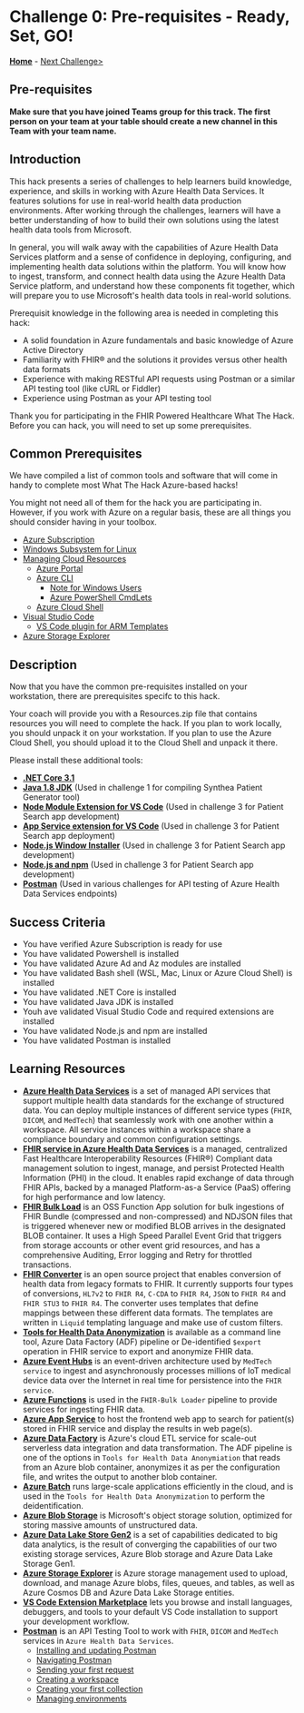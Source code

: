 # Challenge 0: Pre-requisites - Ready, Set, GO!

**[Home](../readme.md)** - [Next Challenge>](./Challenge01.md)

## Pre-requisites

**Make sure that you have joined Teams group for this track.  The first person on your team at your table should create a new channel in this Team with your team name.**

## Introduction

This hack presents a series of challenges to help learners build knowledge, experience, and skills in working with Azure Health Data Services. It features solutions for use in real-world health data production environments. After working through the challenges, learners will have a better understanding of how to build their own solutions using the latest health data tools from Microsoft.

In general, you will walk away with the capabilities of Azure Health Data Services platform and a sense of confidence in deploying, configuring, and implementing health data solutions within the platform.  You will know how to ingest, transform, and connect health data using the Azure Health Data Service platform, and understand how these components fit together, which will prepare you to use Microsoft's health data tools in real-world solutions.

Prerequisit knowledge in the following area is needed in completing this hack:
- A solid foundation in Azure fundamentals and basic knowledge of Azure Active Directory
- Familiarity with FHIR® and the solutions it provides versus other health data formats
- Experience with making RESTful API requests using Postman or a similar API testing tool (like cURL or Fiddler)
- Experience using Postman as your API testing tool

Thank you for participating in the FHIR Powered Healthcare What The Hack. Before you can hack, you will need to set up some prerequisites.

## Common Prerequisites

We have compiled a list of common tools and software that will come in handy to complete most What The Hack Azure-based hacks!

You might not need all of them for the hack you are participating in. However, if you work with Azure on a regular basis, these are all things you should consider having in your toolbox.

- [Azure Subscription](../../000-HowToHack/WTH-Common-Prerequisites.md#azure-subscription)
- [Windows Subsystem for Linux](../../000-HowToHack/WTH-Common-Prerequisites.md#windows-subsystem-for-linux)
- [Managing Cloud Resources](../../000-HowToHack/WTH-Common-Prerequisites.md#managing-cloud-resources)
  - [Azure Portal](../../000-HowToHack/WTH-Common-Prerequisites.md#azure-portal)
  - [Azure CLI](../../000-HowToHack/WTH-Common-Prerequisites.md#azure-cli)
    - [Note for Windows Users](../../000-HowToHack/WTH-Common-Prerequisites.md#note-for-windows-users)
    - [Azure PowerShell CmdLets](../../000-HowToHack/WTH-Common-Prerequisites.md#azure-powershell-cmdlets)
  - [Azure Cloud Shell](../../000-HowToHack/WTH-Common-Prerequisites.md#azure-cloud-shell)
- [Visual Studio Code](../../000-HowToHack/WTH-Common-Prerequisites.md#visual-studio-code)
  - [VS Code plugin for ARM Templates](../../000-HowToHack/WTH-Common-Prerequisites.md#visual-studio-code-plugins-for-arm-templates)
- [Azure Storage Explorer](../../000-HowToHack/WTH-Common-Prerequisites.md#azure-storage-explorer)

## Description

Now that you have the common pre-requisites installed on your workstation, there are prerequisites specifc to this hack.

Your coach will provide you with a Resources.zip file that contains resources you will need to complete the hack. If you plan to work locally, you should unpack it on your workstation. If you plan to use the Azure Cloud Shell, you should upload it to the Cloud Shell and unpack it there.

Please install these additional tools:

- **[.NET Core 3.1](https://dotnet.microsoft.com/download/dotnet-core/3.1)**
- **[Java 1.8 JDK](https://www.oracle.com/java/technologies/javase/javase-jdk8-downloads.html)** (Used in challenge 1 for compiling Synthea Patient Generator tool)
- **[Node Module Extension for VS Code](https://code.visualstudio.com/docs/nodejs/extensions)** (Used in challenge 3 for Patient Search app development)
- **[App Service extension for VS Code](https://marketplace.visualstudio.com/items?itemName=ms-azuretools.vscode-azureappservice)** (Used in challenge 3 for Patient Search app deployment)
- **[Node.js Window Installer](https://nodejs.org/en/download/)** (Used in challenge 3 for Patient Search app development)
- **[Node.js and npm](https://docs.npmjs.com/downloading-and-installing-node-js-and-npm)** (Used in challenge 3 for Patient Search app development)
- **[Postman](https://www.getpostman.com)** (Used in various challenges for API testing of Azure Health Data Services endpoints)

## Success Criteria

- You have verified Azure Subscription is ready for use
- You have validated Powershell is installed
- You have validated Azure Ad and Az modules are installed
- You have validated Bash shell (WSL, Mac, Linux or Azure Cloud Shell) is installed
- You have validated .NET Core is installed
- You have validated Java JDK is installed
- Youh ave validated Visual Studio Code and required extensions are installed
- You have validated Node.js and npm are installed
- You have validated Postman is installed

## Learning Resources

- **[Azure Health Data Services](https://docs.microsoft.com/en-us/azure/healthcare-apis/healthcare-apis-overview)** is a set of managed API services that support multiple health data standards for the exchange of structured data. You can deploy multiple instances of different service types (`FHIR`, `DICOM`, and `MedTech`) that seamlessly work with one another within a workspace.  All service instances within a workspace share a compliance boundary and common configuration settings.
- **[FHIR service in Azure Health Data Services](https://docs.microsoft.com/en-us/azure/healthcare-apis/fhir/)** is a managed, centralized Fast Healthcare Interoperability Resources (FHIR®) Compliant data management solution to ingest, manage, and persist Protected Health Information (PHI) in the cloud.  It enables rapid exchange of data through FHIR APIs, backed by a managed Platform-as-a Service (PaaS) offering for high performance and low latency.  
- **[FHIR Bulk Load](https://github.com/microsoft/fhir-loader)** is an OSS Function App solution for bulk ingestions of FHIR Bundle (compressed and non-compressed) and NDJSON files that is triggered whenever new or modified BLOB arrives in the designated BLOB container.  It uses a High Speed Parallel Event Grid that triggers from storage accounts or other event grid resources, and has a comprehensive Auditing, Error logging and Retry for throttled transactions.
- **[FHIR Converter](https://github.com/microsoft/FHIR-Converter)** is an open source project that enables conversion of health data from legacy formats to FHIR.  It currently supports four types of conversions, `HL7v2` to `FHIR R4`, `C-CDA` to `FHIR R4`, `JSON` to `FHIR R4` and `FHIR STU3` to `FHIR R4`. The converter uses templates that define mappings between these different data formats. The templates are written in `Liquid` templating language and make use of custom filters.
- **[Tools for Health Data Anonymization](https://github.com/microsoft/Tools-for-Health-Data-Anonymization/blob/master/docs/FHIR-anonymization.md)** is available as a command line tool, Azure Data Factory (ADF) pipeline or De-identified `$export` operation in FHIR service to export and anonymize FHIR data.
- **[Azure Event Hubs](https://docs.microsoft.com/en-us/azure/event-hubs/event-hubs-about)** is an event-driven architecture used by `MedTech service` to ingest and asynchronously processes millions of IoT medical device data over the Internet in real time for persistence into the `FHIR service`.
- **[Azure Functions](https://docs.microsoft.com/en-us/azure/azure-functions/functions-overview)** is used in the `FHIR-Bulk Loader` pipeline to provide services for ingesting FHIR data.
- **[Azure App Service](https://docs.microsoft.com/en-us/azure/app-service/overview)** to host the frontend web app to search for patient(s) stored in FHIR service and display the results in web page(s).
- **[Azure Data Factory](https://docs.microsoft.com/en-us/azure/data-factory/)** is Azure's cloud ETL service for scale-out serverless data integration and data transformation.  The ADF pipeline is one of the options in `Tools for Health Data Anonymiation` that reads from an Azure blob container, anonymizes it as per the configuration file, and writes the output to another blob container.
- **[Azure Batch](https://docs.microsoft.com/en-us/azure/batch/)** runs large-scale applications efficiently in the cloud, and is used in the `Tools for Health Data Anonymization` to perform the deidentification.
- **[Azure Blob Storage](https://docs.microsoft.com/en-us/azure/storage/blobs/storage-blobs-introduction)** is Microsoft's object storage solution, optimized for storing massive amounts of unstructured data. 
- **[Azure Data Lake Store Gen2](https://docs.microsoft.com/en-us/azure/storage/blobs/data-lake-storage-introduction)** is a set of capabilities dedicated to big data analytics, is the result of converging the capabilities of our two existing storage services, Azure Blob storage and Azure Data Lake Storage Gen1.
- **[Azure Storage Explorer](https://azure.microsoft.com/en-us/features/storage-explorer/)** is Azure storage management used to upload, download, and manage Azure blobs, files, queues, and tables, as well as Azure Cosmos DB and Azure Data Lake Storage entities.
- **[VS Code Extension Marketplace](https://code.visualstudio.com/docs/editor/extension-gallery)** lets you browse and install languages, debuggers, and tools to your default VS Code installation to support your development workflow.
- **[Postman](https://learning.postman.com/docs/getting-started/introduction/)** is an API Testing Tool to work with `FHIR`, `DICOM` and `MedTech` services in `Azure Health Data Services`.
  - [Installing and updating Postman](https://learning.postman.com/docs/getting-started/installation-and-updates/)
  - [Navigating Postman](https://learning.postman.com/docs/getting-started/navigating-postman/)
  - [Sending your first request](https://learning.postman.com/docs/getting-started/sending-the-first-request/)
  - [Creating a workspace](https://learning.postman.com/docs/getting-started/creating-your-first-workspace/)
  - [Creating your first collection](https://learning.postman.com/docs/getting-started/creating-the-first-collection/)
  - [Managing environments](https://learning.postman.com/docs/sending-requests/managing-environments/)

